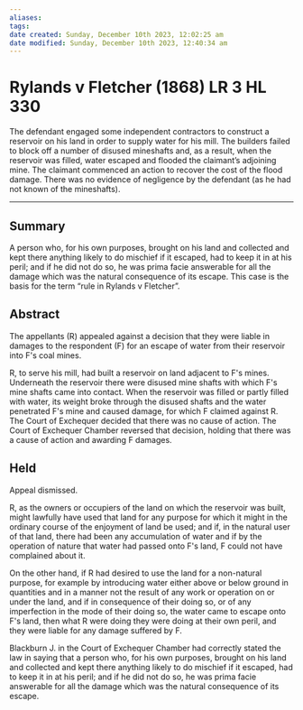 ```yaml
---
aliases: 
tags: 
date created: Sunday, December 10th 2023, 12:02:25 am
date modified: Sunday, December 10th 2023, 12:40:34 am
---
```


# Rylands v Fletcher (1868) LR 3 HL 330

The defendant engaged some independent contractors to construct a reservoir on his land in order to supply water for his mill. The builders failed to block off a number of disused mineshafts and, as a result, when the reservoir was filled, water escaped and flooded the claimant’s adjoining mine. The claimant commenced an action to recover the cost of the flood damage. There was no evidence of negligence by the defendant (as he had not known of the mineshafts).

---

## Summary

A person who, for his own purposes, brought on his land and collected and kept there anything likely to do mischief if it escaped, had to keep it in at his peril; and if he did not do so, he was prima facie answerable for all the damage which was the natural consequence of its escape. This case is the basis for the term “rule in Rylands v Fletcher”.

## Abstract

The appellants (R) appealed against a decision that they were liable in damages to the respondent (F) for an escape of water from their reservoir into F's coal mines.

R, to serve his mill, had built a reservoir on land adjacent to F's mines. Underneath the reservoir there were disused mine shafts with which F's mine shafts came into contact. When the reservoir was filled or partly filled with water, its weight broke through the disused shafts and the water penetrated F's mine and caused damage, for which F claimed against R. The Court of Exchequer decided that there was no cause of action. The Court of Exchequer Chamber reversed that decision, holding that there was a cause of action and awarding F damages.

## Held

Appeal dismissed.

R, as the owners or occupiers of the land on which the reservoir was built, might lawfully have used that land for any purpose for which it might in the ordinary course of the enjoyment of land be used; and if, in the natural user of that land, there had been any accumulation of water and if by the operation of nature that water had passed onto F's land, F could not have complained about it.

On the other hand, if R had desired to use the land for a non-natural purpose, for example by introducing water either above or below ground in quantities and in a manner not the result of any work or operation on or under the land, and if in consequence of their doing so, or of any imperfection in the mode of their doing so, the water came to escape onto F's land, then what R were doing they were doing at their own peril, and they were liable for any damage suffered by F.

Blackburn J. in the Court of Exchequer Chamber had correctly stated the law in saying that a person who, for his own purposes, brought on his land and collected and kept there anything likely to do mischief if it escaped, had to keep it in at his peril; and if he did not do so, he was prima facie answerable for all the damage which was the natural consequence of its escape.
